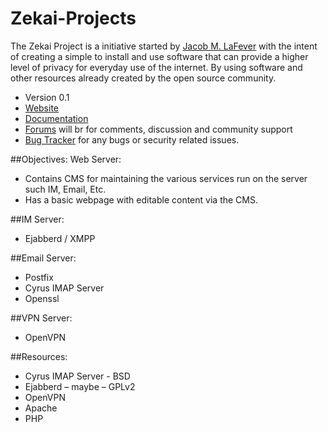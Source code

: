 Zekai-Projects
==============

The Zekai Project is a initiative started by [Jacob M. LaFever](http://www.jacoblafever.me) with the intent of creating a simple to 
install and use software that can provide a higher level of privacy for everyday use of the internet. 
By using software and other resources already created by the open source community.

* Version 0.1
* [Website](http://www.zekaiproject.tk)
* [Documentation](http://www.zekaiproject.tk)
* [Forums](http://www.zekaiproject.tk) will br for comments, discussion and community support
* [Bug Tracker](http://www.zekaiproject.tk) for any bugs or security related issues.

##Objectives:
Web Server:
 - Contains CMS for maintaining the various services run on the server such IM, Email, Etc.
 - Has a basic webpage with editable content via the CMS.  

##IM Server: 
 - Ejabberd / XMPP

##Email Server:
 - Postfix
 - Cyrus IMAP Server
 - Openssl

##VPN Server:
 - OpenVPN

##Resources: 
 - Cyrus IMAP Server - BSD
 - Ejabberd – maybe – GPLv2
 - OpenVPN
 - Apache
 - PHP
